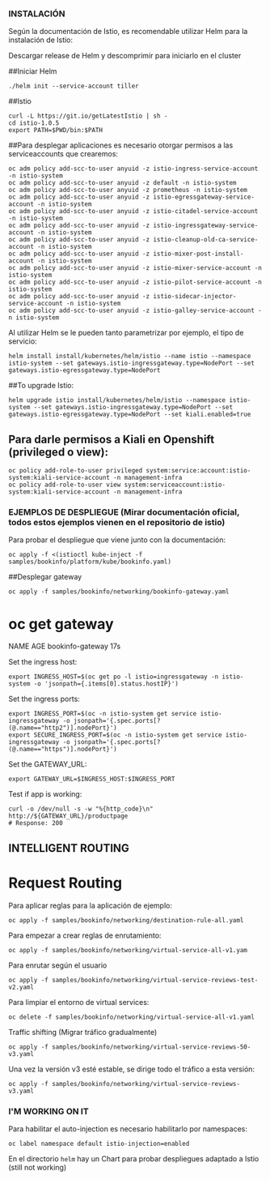 ### INSTALACIÓN
Según la documentación de Istio, es recomendable utilizar Helm para la instalación de Istio:

Descargar release de Helm y descomprimir para iniciarlo en el cluster

##Iniciar Helm
```
./helm init --service-account tiller
```

##Istio
```
curl -L https://git.io/getLatestIstio | sh -
cd istio-1.0.5
export PATH=$PWD/bin:$PATH
```

##Para desplegar aplicaciones es necesario otorgar permisos a las serviceaccounts que crearemos:
```
oc adm policy add-scc-to-user anyuid -z istio-ingress-service-account -n istio-system
oc adm policy add-scc-to-user anyuid -z default -n istio-system
oc adm policy add-scc-to-user anyuid -z prometheus -n istio-system
oc adm policy add-scc-to-user anyuid -z istio-egressgateway-service-account -n istio-system
oc adm policy add-scc-to-user anyuid -z istio-citadel-service-account -n istio-system
oc adm policy add-scc-to-user anyuid -z istio-ingressgateway-service-account -n istio-system
oc adm policy add-scc-to-user anyuid -z istio-cleanup-old-ca-service-account -n istio-system
oc adm policy add-scc-to-user anyuid -z istio-mixer-post-install-account -n istio-system
oc adm policy add-scc-to-user anyuid -z istio-mixer-service-account -n istio-system
oc adm policy add-scc-to-user anyuid -z istio-pilot-service-account -n istio-system
oc adm policy add-scc-to-user anyuid -z istio-sidecar-injector-service-account -n istio-system
oc adm policy add-scc-to-user anyuid -z istio-galley-service-account -n istio-system
```

Al utilizar Helm se le pueden tanto parametrizar por ejemplo, el tipo de servicio:
```
helm install install/kubernetes/helm/istio --name istio --namespace istio-system --set gateways.istio-ingressgateway.type=NodePort --set gateways.istio-egressgateway.type=NodePort
```

##To upgrade Istio:
```
helm upgrade istio install/kubernetes/helm/istio --namespace istio-system --set gateways.istio-ingressgateway.type=NodePort --set gateways.istio-egressgateway.type=NodePort --set kiali.enabled=true
```

## Para darle permisos a Kiali en Openshift (privileged o view):
```
oc policy add-role-to-user privileged system:service:account:istio-system:kiali-service-account -n management-infra
oc policy add-role-to-user view system:serviceaccount:istio-system:kiali-service-account -n management-infra
```

### EJEMPLOS DE DESPLIEGUE (Mirar documentación oficial, todos estos ejemplos vienen en el repositorio de istio)

Para probar el despliegue que viene junto con la documentación:
```
oc apply -f <(istioctl kube-inject -f samples/bookinfo/platform/kube/bookinfo.yaml)
```

##Desplegar gateway
```
oc apply -f samples/bookinfo/networking/bookinfo-gateway.yaml
```

# oc get gateway
NAME               AGE
bookinfo-gateway   17s


Set the ingress host:
```
export INGRESS_HOST=$(oc get po -l istio=ingressgateway -n istio-system -o 'jsonpath={.items[0].status.hostIP}')
```
Set the ingress ports:
```
export INGRESS_PORT=$(oc -n istio-system get service istio-ingressgateway -o jsonpath='{.spec.ports[?(@.name=="http2")].nodePort}')
export SECURE_INGRESS_PORT=$(oc -n istio-system get service istio-ingressgateway -o jsonpath='{.spec.ports[?(@.name=="https")].nodePort}')
```

Set the GATEWAY_URL:
```
export GATEWAY_URL=$INGRESS_HOST:$INGRESS_PORT
```
Test if app is working:
```
curl -o /dev/null -s -w "%{http_code}\n" http://${GATEWAY_URL}/productpage
# Response: 200
```


## INTELLIGENT ROUTING

# Request Routing

Para aplicar reglas para la aplicación de ejemplo:
```
oc apply -f samples/bookinfo/networking/destination-rule-all.yaml
```

Para empezar a crear reglas de enrutamiento:
```
oc apply -f samples/bookinfo/networking/virtual-service-all-v1.yam
```

Para enrutar según el usuario
```
oc apply -f samples/bookinfo/networking/virtual-service-reviews-test-v2.yaml
```

Para limpiar el entorno de virtual services:
```
oc delete -f samples/bookinfo/networking/virtual-service-all-v1.yaml
```


Traffic shifting (Migrar tráfico gradualmente)
```
oc apply -f samples/bookinfo/networking/virtual-service-reviews-50-v3.yaml
```

Una vez la versión v3 esté estable, se dirige todo el tráfico a esta versión:
```
oc apply -f samples/bookinfo/networking/virtual-service-reviews-v3.yaml
```

### I'M WORKING ON IT

Para habilitar el auto-injection es necesario habilitarlo por namespaces:
```
oc label namespace default istio-injection=enabled
```

En el directorio `helm` hay un Chart para probar despliegues adaptado a Istio (still not working)
